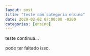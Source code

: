 ```yaml
---
layout: post
title: "teste com categoria ensino"
date: 2020-02-02 07:00:00 -0300
categories: [ensino]
---
```

teste continua...

pode ter faltado isso.